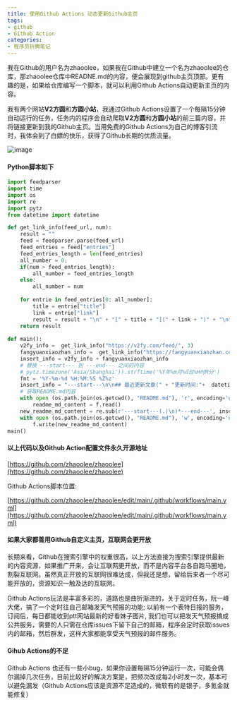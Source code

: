 ```yaml
---
title: 使用Github Actions 动态更新Github主页
tags: 
- github
- Github Action
categories:
- 程序员折腾笔记
---
```


我在Github的用户名为zhaoolee，如果我在Github中建立一个名为zhaoolee的仓库，那zhaoolee仓库中READNE.md的内容，便会展现到github主页顶部。更有趣的是，如果给仓库编写一个脚本，就可以利用Github Actions自动更新主页的内容。

我有两个网站**V2方圆**和**方圆小站**，我通过Github Actions设置了一个每隔15分钟自动运行的任务，任务内的程序会自动爬取**V2方圆**和**方圆小站**的前三篇内容，并将链接更新到我的Github主页。当用免费的Github Actions为自己的博客引流时，我体会到了白嫖的快乐，获得了Github长期的优质流量。

![image](https://cdn.fangyuanxiaozhan.com/assets/1611388991979Mkpibtet.png)

####  Python脚本如下

```python
import feedparser
import time
import os
import re
import pytz
from datetime import datetime

def get_link_info(feed_url, num):
    result = ""
    feed = feedparser.parse(feed_url)
    feed_entries = feed["entries"]
    feed_entries_length = len(feed_entries)
    all_number = 0;
    if(num > feed_entries_length):
        all_number = feed_entries_length
    else:
        all_number = num
    
    for entrie in feed_entries[0: all_number]:
        title = entrie["title"]
        link = entrie["link"]
        result = result + "\n" + "[" + title + "](" + link + ")" + "\n"
    return result
    
def main():
    v2fy_info =  get_link_info("https://v2fy.com/feed/", 3)
    fangyuanxiaozhan_info =  get_link_info("https://fangyuanxiaozhan.com/feed/", 3)
    insert_info = v2fy_info + fangyuanxiaozhan_info
    # 替换 ---start--- 到 ---end--- 之间的内容
    # pytz.timezone('Asia/Shanghai')).strftime('%Y年%m月%d日%H时M分')
    fmt = '%Y-%m-%d %H:%M:%S %Z%z'
    insert_info = "---start---\n\n## 最近更新文章(" + "更新时间:"+  datetime.fromtimestamp(int(time.time()),pytz.timezone('Asia/Shanghai')).strftime('%Y-%m-%d %H:%M:%S') + " | 通过Github Actions自动更新)" +"\n" + insert_info + "\n---end---"
    # 获取README.md内容
    with open (os.path.join(os.getcwd(), "README.md"), 'r', encoding='utf-8') as f:
        readme_md_content = f.read()
    new_readme_md_content = re.sub(r'---start---(.|\n)*---end---', insert_info, readme_md_content)
    with open (os.path.join(os.getcwd(), "README.md"), 'w', encoding='utf-8') as f:
        f.write(new_readme_md_content)
main()
```



#### 以上代码以及Github Action配置文件永久开源地址

[https://github.com/zhaoolee/zhaoolee](https://github.com/zhaoolee/zhaoolee)



Github Actions脚本位置:

[https://github.com/zhaoolee/zhaoolee/edit/main/.github/workflows/main.yml](https://github.com/zhaoolee/zhaoolee/edit/main/.github/workflows/main.yml)



#### 如果大家都善用Github自定义主页，互联网会更开放


长期来看，Github在搜索引擎中的权重很高，以上方法直接为搜索引擎提供最新的内容资源，如果推广开来，会让互联网更开放，而不是内容平台各自跑马圈地，割裂互联网。虽然真正开放的互联网很难达成，但我还是想，留给后来者一个尽可能开放的，资源知识一触及达的互联网。


Github Actions玩法是丰富多彩的，道路也是曲折渐进的，关于定时任务，阮一峰大佬，搞了一个定时往自己邮箱发天气预报的功能; 以前有一个表特日报的服务，订阅后，每日都能收到ptt网站最新的好看妹子图片, 我们也可以把发天气预报搞成公共服务，需要的人只需在仓库issues下留下自己的邮箱，程序会定时获取issues内的邮箱，然后群发，这样大家都能享受天气预报的邮件服务。

#### Gihub Actions的不足


Github Actions 也还有一些小bug，如果你设置每隔15分钟运行一次，可能会偶尔漏掉几次任务，目前比较好的解决方案是，把频次改成每2小时发一次，基本可以避免漏发（Github Actions应该是资源不足造成的，微软有的是银子，多氪金就能修复）

